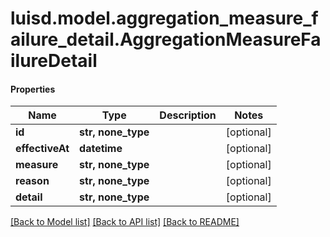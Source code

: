 # luisd.model.aggregation_measure_failure_detail.AggregationMeasureFailureDetail

#### Properties
Name | Type | Description | Notes
------------ | ------------- | ------------- | -------------
**id** | **str, none_type** |  | [optional] 
**effectiveAt** | **datetime** |  | [optional] 
**measure** | **str, none_type** |  | [optional] 
**reason** | **str, none_type** |  | [optional] 
**detail** | **str, none_type** |  | [optional] 

[[Back to Model list]](../../README.md#documentation-for-models) [[Back to API list]](../../README.md#documentation-for-api-endpoints) [[Back to README]](../../README.md)

